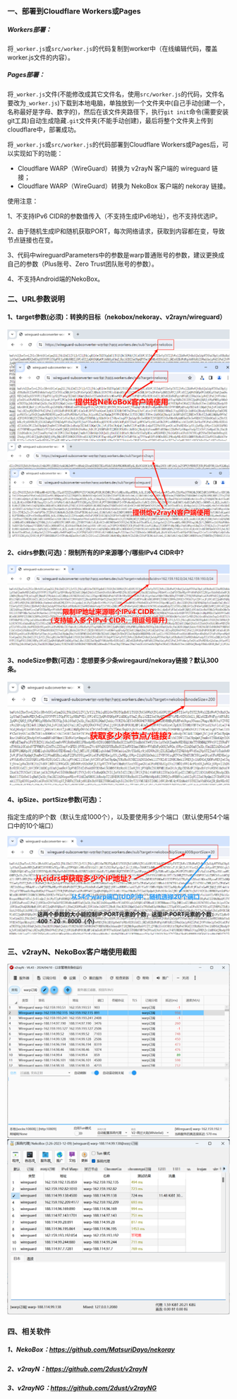 ### 一、部署到Cloudflare Workers或Pages

##### Workers部署：

将`_worker.js`或`src/worker.js`的代码复制到worker中（在线编辑代码，覆盖worker.js文件的内容）。

##### Pages部署：

将`_worker.js`文件(不能修改成其它文件名，使用`src/worker.js`的代码，文件名要改为`_worker.js`)下载到本地电脑，单独放到一个文件夹中(自己手动创建一个，名称最好是字母、数字的)，然后在该文件夹路径下，执行`git init`命令(需要安装git工具)自动生成隐藏`.git`文件夹(不能手动创建)，最后将整个文件夹上传到cloudflare中，部署成功。

将`_worker.js`或`src/worker.js`的代码部署到Cloudflare Workers或Pages后，可以实现如下的功能：

- Cloudflare WARP（WireGuard）转换为 v2rayN 客户端的 wireguard 链接；
- Cloudflare WARP（WireGuard）转换为 NekoBox 客户端的 nekoray 链接。

使用注意：

1、不支持IPv6 CIDR的参数值传入（不支持生成IPv6地址），也不支持优选IP。

2、由于随机生成IP和随机获取PORT，每次网络请求，获取到内容都在变，导致节点链接也在变。

3、代码中wireguardParameters中的参数是warp普通账号的参数，建议更换成自己的参数（Plus账号、Zero Trust团队账号的参数）。

4、不支持Android端的NekoBox。

### 二、URL参数说明

#### 1、target参数(必须)：转换的目标（nekobox/nekoray、v2rayn/wireguard）
<img src="images\NekoBox订阅.png" />

<img src="images\v2rayN订阅.png" />

#### 2、cidrs参数(可选)：限制所有的IP来源哪个/哪些IPv4 CIDR中?
<img src="images\cidrs参数.png" />

#### 3、nodeSize参数(可选)：您想要多少条wiregaurd/nekoray链接？默认300条。

<img src="images\nodeSize参数.png" />

#### 4、ipSize、portSize参数(可选)：
指定生成的IP个数（默认生成1000个），以及要使用多少个端口（默认使用54个端口中的10个端口）

<img src="images\ipSize、portSize参数.png" />

### 三、v2rayN、NekoBox客户端使用截图

<img src="images\v2rayN客户端中使用.png" />

<img src="images\NekoBox客户端中使用.png" />

### 四、相关软件

##### 1、NekoBox：https://github.com/MatsuriDayo/nekoray

##### 2、v2rayN：https://github.com/2dust/v2rayN

##### 3、v2rayNG：https://github.com/2dust/v2rayNG
